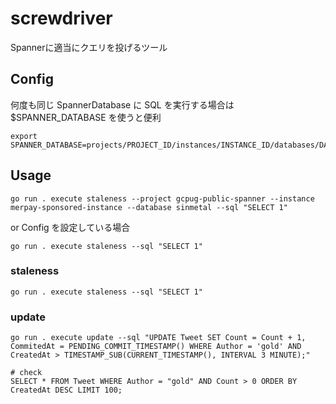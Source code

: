 # screwdriver
Spannerに適当にクエリを投げるツール

## Config

何度も同じ SpannerDatabase に SQL を実行する場合は $SPANNER_DATABASE を使うと便利

```
export SPANNER_DATABASE=projects/PROJECT_ID/instances/INSTANCE_ID/databases/DATABASE_ID
```

## Usage

```
go run . execute staleness --project gcpug-public-spanner --instance merpay-sponsored-instance --database sinmetal --sql "SELECT 1"
```

or Config を設定している場合

```
go run . execute staleness --sql "SELECT 1"
```

### staleness

```
go run . execute staleness --sql "SELECT 1"
```

### update

```
go run . execute update --sql "UPDATE Tweet SET Count = Count + 1, CommitedAt = PENDING_COMMIT_TIMESTAMP() WHERE Author = 'gold' AND CreatedAt > TIMESTAMP_SUB(CURRENT_TIMESTAMP(), INTERVAL 3 MINUTE);"

# check
SELECT * FROM Tweet WHERE Author = "gold" AND Count > 0 ORDER BY CreatedAt DESC LIMIT 100;
```